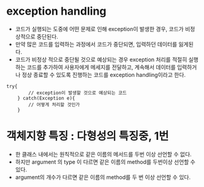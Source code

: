 # exception handling
* 코드가 실행되는 도중에 어떤 문제로 인해 exception이 발생한 경우, 코드가 비정상적으로 중단된다.
* 만약 많은 코드를 입력하는 과정에서 코드가 중단되면, 입력하던 데이터를 잃게된다.
* 코드가 비정상 적으로 중단될 것으로 예상되는  경우 exception 처리를 적절히 실행하는 코드를 추가하여 사용자에게 메세지를 전달하고, 계속해서 데이터를 입력하거나 정상 종료할 수 있도록 진행하는 코드를 exception handling이라고 한다.

``` 
try{
		// exception이 발생할 것으로 예상되는 코드
	} catch(Exception e){
		// 어떻게 처리할 것인가
	}
```


# 객체지향 특징 : 다형성의 특징중, 1번
* 한 클래스 내에서는 원칙적으로 같은 이름의 메서드를 두번 이상 선언할 수 없다.
* 하지만 argument 의 type 이 다르면 같은 이름의 method를 두번이상 선언할 수 있다. 
* argument의 개수가 다르면 같은 이름의 method를 두 번 이상 선언할 수 있다.